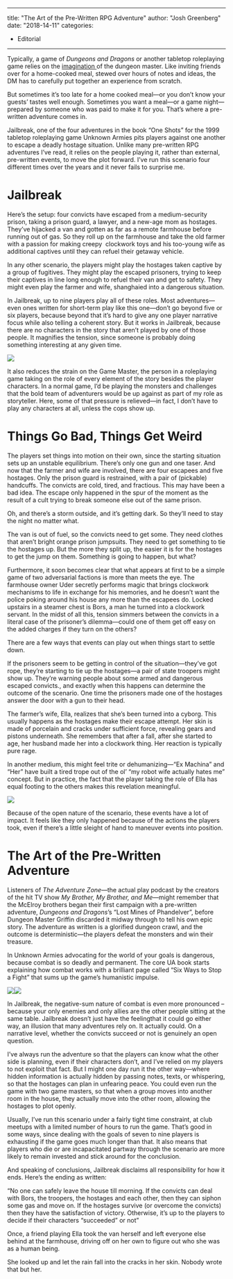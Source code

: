 
---
title: "The Art of the Pre-Written RPG Adventure"
author: "Josh Greenberg"
date: "2018-14-11"
categories:
- Editorial
---

Typically, a game of *Dungeons and Dragons* or another tabletop roleplaying game relies on the [imagination ](http://gunshowcomic.com/471)of the dungeon master. Like inviting friends over for a home-cooked meal, stewed over hours of notes and ideas, the DM has to carefully put together an experience from scratch.

But sometimes it’s too late for a home cooked meal—or you don’t know your guests&#8217; tastes well enough. Sometimes you want a meal—or a game night—prepared by someone who was paid to make it for you. That’s where a pre-written adventure comes in.

Jailbreak, one of the four adventures in the book “One Shots” for the 1999 tabletop roleplaying game Unknown Armies pits players against one another to escape a deadly hostage situation. Unlike many pre-written RPG adventures I’ve read, it relies on the people playing it, rather than external, pre-written events, to move the plot forward. I’ve run this scenario four different times over the years and it never fails to surprise me. 

# Jailbreak

Here’s the setup: four convicts have escaped from a medium-security prison, taking a prison guard, a lawyer, and a new-age mom as hostages. They’ve hijacked a van and gotten as far as a remote farmhouse before running out of gas. So they roll up on the farmhouse and take the old farmer with a passion for making creepy  clockwork toys and his too-young wife as additional captives until they can refuel their getaway vehicle.

In any other scenario, the players might play the hostages taken captive by a group of fugitives. They might play the escaped prisoners, trying to keep their captives in line long enough to refuel their van and get to safety. They might even play the farmer and wife, shanghaied into a dangerous situation. 

In Jailbreak, up to nine players play all of these roles. Most adventures—even ones written for short-term play like this one—don’t go beyond five or six players, because beyond that it’s hard to give any one player narrative focus while also telling a coherent story. But it works in Jailbreak, because there are no characters in the story that aren’t played by one of those people. It magnifies the tension, since someone is probably doing something interesting at any given time.

![](https://i0.wp.com/vrvblog.co/wp-content/uploads/2018/11/image5-1-742x1024.png?resize=742%2C1024&#038;ssl=1)

It also reduces the strain on the Game Master, the person in a roleplaying game taking on the role of every element of the story besides the player characters. In a normal game, I’d be playing the monsters and challenges that the bold team of adventurers would be up against as part of my role as storyteller. Here, some of that pressure is relieved—in fact, I don’t have to play any characters at all, unless the cops show up. 

# Things Go Bad, Things Get Weird

The players set things into motion on their own, since the starting situation sets up an unstable equilibrium. There’s only one gun and one taser. And now that the farmer and wife are involved, there are four escapees and five hostages. Only the prison guard is restrained, with a pair of (pickable) handcuffs. The convicts are cold, tired, and fractious. This may have been a bad idea. The escape only happened in the spur of the moment as the result of a cult trying to break someone else out of the same prison. 

Oh, and there’s a storm outside, and it’s getting dark. So they’ll need to stay the night no matter what.

The van is out of fuel, so the convicts need to get some. They need clothes that aren’t bright orange prison jumpsuits. They need to get something to tie the hostages up. But the more they split up, the easier it is for the hostages to get the jump on them. Something is going to happen, but what? 

Furthermore, it soon becomes clear that what appears at first to be a simple game of two adversarial factions is more than meets the eye. The farmhouse owner Uder secretly performs magic that brings clockwork mechanisms to life in exchange for his memories, and he doesn’t want the police poking around his house any more than the escapees do. Locked upstairs in a steamer chest is Bors, a man he turned into a clockwork servant. In the midst of all this, tension simmers between the convicts in a literal case of the prisoner’s dilemma—could one of them get off easy on the added charges if they turn on the others?

There are a few ways that events can play out when things start to settle down.

If the prisoners seem to be getting in control of the situation—they’ve got rope, they’re starting to tie up the hostages—a pair of state troopers might show up. They’re warning people about some armed and dangerous escaped convicts., and exactly when this happens can determine the outcome of the scenario. One time the prisoners made one of the hostages answer the door with a gun to their head.

The farmer’s wife, Ella, realizes that she’s been turned into a cyborg. This usually happens as the hostages make their escape attempt. Her skin is made of porcelain and cracks under sufficient force, revealing gears and pistons underneath. She remembers that after a fall, after she started to age, her husband made her into a clockwork thing. Her reaction is typically pure rage.

In another medium, this might feel trite or dehumanizing—“Ex Machina” and “Her” have built a tired trope out of the ol’ “my robot wife actually hates me” concept. But in practice, the fact that the player taking the role of Ella has equal footing to the others makes this revelation meaningful.

![](https://i1.wp.com/vrvblog.co/wp-content/uploads/2018/11/image2-4-e1542121411923.png?resize=329%2C104&#038;ssl=1)

Because of the open nature of the scenario, these events have a lot of impact. It feels like they only happened because of the actions the players took, even if there’s a little sleight of hand to maneuver events into position.

# The Art of the Pre-Written Adventure

Listeners of *The Adventure Zone*—the actual play podcast by the creators of the hit TV show *My Brother, My Brother, and Me*—might remember that the McElroy brothers began their first campaign with a pre-written adventure, *Dungeons and Dragons*’s “Lost Mines of Phandelver”, before Dungeon Master Griffin discarded it midway through to tell his own epic story. The adventure as written is a glorified dungeon crawl, and the outcome is deterministic—the players defeat the monsters and win their treasure. 

In Unknown Armies advocating for the world of your goals is dangerous, because combat is so deadly and permanent. The core UA book starts explaining how combat works with a brilliant page called “Six Ways to Stop a Fight” that sums up the game’s humanistic impulse.

![](https://i1.wp.com/vrvblog.co/wp-content/uploads/2018/11/image4-3.jpg?resize=548%2C417&#038;ssl=1)![](https://i1.wp.com/vrvblog.co/wp-content/uploads/2018/11/image6-1.jpg?resize=549%2C343&#038;ssl=1)

In Jailbreak, the negative-sum nature of combat is even more pronounced &#8211; because your only enemies and only allies are the other people sitting at the same table. Jailbreak doesn’t just have the feelingthat it could go either way, an illusion that many adventures rely on. It actually could. On a narrative level, whether the convicts succeed or not is genuinely an open question.

I’ve always run the adventure so that the players can know what the other side is planning, even if their characters don’t, and I’ve relied on my players to not exploit that fact. But I might one day run it the other way—where hidden information is actually hidden by passing notes, texts, or whispering, so that the hostages can plan in unfearing peace. You could even run the game with two game masters, so that when a group moves into another room in the house, they actually move into the other room, allowing the hostages to plot openly.

Usually, I’ve run this scenario under a fairly tight time constraint, at club meetups with a limited number of hours to run the game. That’s good in some ways, since dealing with the goals of seven to nine players is exhausting if the game goes much longer than that. It also means that players who die or are incapacitated partway through the scenario are more likely to remain invested and stick around for the conclusion.

And speaking of conclusions, Jailbreak disclaims all responsibility for how it ends. Here’s the ending as written:

“No one can safely leave the house till morning. If the convicts can deal with Bors, the troopers, the hostages and each other, then they can siphon some gas and move on. If the hostages survive (or overcome the convicts) then they have the satisfaction of victory. Otherwise, it’s up to the players to decide if their characters “succeeded” or not” 

Once, a friend playing Ella took the van herself and left everyone else behind at the farmhouse, driving off on her own to figure out who she was as a human being. 

She looked up and let the rain fall into the cracks in her skin. Nobody wrote that but her.
